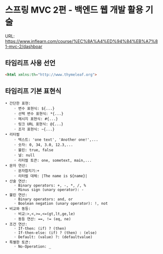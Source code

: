 # 스프링 MVC 2편 - 백엔드 웹 개발 활용 기술

URL: https://www.inflearn.com/course/%EC%8A%A4%ED%94%84%EB%A7%81-mvc-2/dashboar

## 타임리프 사용 선언

```html
<html xmlns:th="http://www.thymeleaf.org">
```

## 타임리프 기본 표현식

```text
• 간단한 표현:
    ◦ 변수 표현식: ${...}
    ◦ 선택 변수 표현식: *{...}
    ◦ 메시지 표현식: #{...}
    ◦ 링크 URL 표현식: @{...}
    ◦ 조각 표현식: ~{...}
• 리터럴
    ◦ 텍스트: 'one text', 'Another one!',...
    ◦ 숫자: 0, 34, 3.0, 12.3,...
    ◦ 불린: true, false
    ◦ 널: null
    ◦ 리터럴 토큰: one, sometext, main,...
• 문자 연산:
    ◦ 문자합치기:+
    ◦ 리터럴 대체: |The name is ${name}|
• 산술 연산:
    ◦ Binary operators: +, -, *, /, %
    ◦ Minus sign (unary operator): -
• 불린 연산:
    ◦ Binary operators: and, or
    ◦ Boolean negation (unary operator): !, not
• 비교와 동등:
    ◦ 비교:>,<,>=,<=(gt,lt,ge,le)
    ◦ 동등 연산: ==, != (eq, ne)
• 조건 연산:
    ◦ If-then: (if) ? (then)
    ◦ If-then-else: (if) ? (then) : (else)
    ◦ Default: (value) ?: (defaultvalue)
• 특별한 토큰:
    ◦ No-Operation: _
```